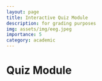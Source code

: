 ```yaml
---
layout: page
title: Interactive Quiz Module
description: for grading purposes
img: assets/img/eeg.jpeg
importance: 5
category: academic
---
```


# Quiz Module